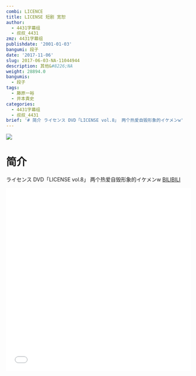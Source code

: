 ```yaml
---
combi: LICENCE
title: LICENSE 短剧 宽恕
author:
  - 4431字幕组
  - 叔叔_4431
zmz: 4431字幕组
publishdate: '2001-01-03'
bangumi: 段子
date: '2017-11-06'
slug: 2017-06-03-NA-11044944
description: 其他&#8226;NA
weight: 28894.0
bangumis:
  - 段子
tags:
  - 藤原一裕
  - 井本貴史
categories:
  - 4431字幕组
  - 叔叔_4431
brief: '# 简介 ライセンス DVD「LICENSE vol.8」 两个热爱自毁形象的イケメンw'
---
```

![](https://i.imgur.com/HVaVXAv.png)
# 简介  
ライセンス DVD「LICENSE vol.8」
两个热爱自毁形象的イケメンw
  [BILIBILI](https://www.bilibili.com/video/av11044944/)

  <iframe src="//www.bilibili.com/blackboard/player.html?aid=11044944" width="100%" height="500" frameborder="0" allowfullscreen="allowfullscreen"></iframe>
